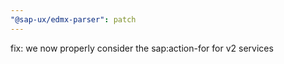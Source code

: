 ```yaml
---
"@sap-ux/edmx-parser": patch
---
```


fix: we now properly consider the sap:action-for for v2 services
